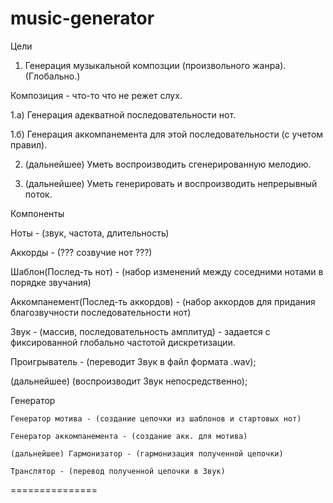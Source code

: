 music-generator
===============

Цели

1) Генерация музыкальной композции (произвольного жанра). (Глобально.)

Композиция - что-то что не режет слух. 

1.а) Генерация адекватной последовательности нот.

1.б) Генерация аккомпанемента для этой последовательности (с учетом правил).

2. (дальнейшее) Уметь воспроизводить сгенерированную мелодию.

3. (дальнейшее) Уметь генерировать и воспроизводить непрерывный поток.

Компоненты

Ноты - (звук, частота, длительность)

Аккорды - (??? созвучие нот ???)

Шаблон(Послед-ть нот) - (набор изменений между соседними нотами в порядке звучания)

Аккомпанемент(Послед-ть аккордов) - (набор аккордов для придания благозвучности последовательности нот)

Звук - (массив, последовательность амплитуд) - задается с фиксированной глобально частотой дискретизации.

Проигрыватель - (переводит Звук в файл формата .wav);

(дальнейшее)	(воспроизводит Звук непосредственно);

Генератор

	Генератор мотива - (создание цепочки из шаблонов и стартовых нот)

	Генератор аккомпанемента - (создание акк. для мотива)

	(дальнейшее) Гармонизатор - (гармонизация полученной цепочки)

	Транслятор - (перевод полученной цепочки в Звук)

===============


